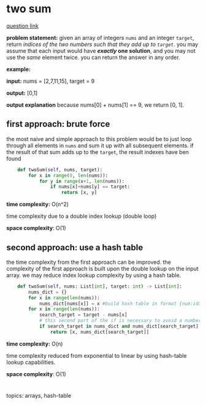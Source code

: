 
# two sum

[question link](https://leetcode.com/problems/two-sum/)

**problem statement:**
given an array of integers  `nums` and an integer  `target`, return  _indices of the two numbers such that they add up to  `target`_.
you may assume that each input would have  **_exactly_  one solution**, and you may not use the  _same_  element twice.
you can return the answer in any order.

**example:**

**input:** nums = [2,7,11,15], target = 9

**output:** [0,1]

**output explanation** because nums[0] + nums[1] == 9, we return [0, 1].


## first approach: brute force
the most naive and simple approach to this problem would be to just loop through all elements in `nums` and sum it up with all subsequent elements. if the result of that sum adds up to the `target`, the result indexes have ben found
```python
    def twoSum(self, nums, target):
        for x in range(0, len(nums)):
            for y in range(x+1, len(nums)):
                if nums[x]+nums[y] == target:
                    return [x, y]
```
**time complexity:** O(n^2)

time complexity due to a double index lookup (double loop)

**space complexity**: O(1)

## second approach: use a hash table

the time complexity from the first approach can be improved.
the complexity of the first approach is built upon the double lookup on the input array.
we may reduce index lookup complexity by using a hash table.
```python
    def twoSum(self, nums: List[int], target: int) -> List[int]:
        nums_dict = {}
        for x in range(len(nums)):
            nums_dict[nums[x]] = x #build hash table in format {num:idx}
        for x in range(len(nums)):
            search_target = target - nums[x]
            # this second part of the if is necessary to avoid a number adding to itself
            if search_target in nums_dict and nums_dict[search_target] != x:
                return [x, nums_dict[search_target]]
```
**time complexity:** O(n)

time complexity reduced from exponential to linear by using hash-table lookup capabilities.

**space complexity**: O(1)

#
topics: arrays, hash-table
